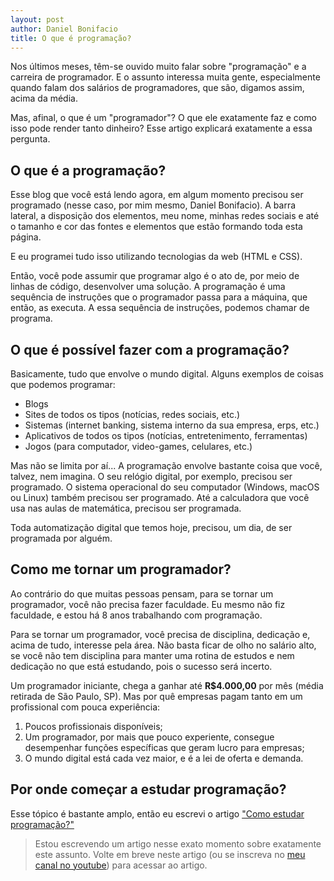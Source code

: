 ```yaml
---
layout: post
author: Daniel Bonifacio
title: O que é programação?
---
```


Nos últimos meses, têm-se ouvido muito falar sobre "programação" e a carreira de programador. E o assunto interessa muita gente, especialmente quando falam dos salários de programadores, que são, digamos assim, acima da média.

Mas, afinal, o que é um "programador"? O que ele exatamente faz e como isso pode render tanto dinheiro? Esse artigo explicará exatamente a essa pergunta.

## O que é a programação?

Esse blog que você está lendo agora, em algum momento precisou ser programado (nesse caso, por mim mesmo, Daniel Bonifacio). A barra lateral, a disposição dos elementos, meu nome, minhas redes sociais e até o tamanho e cor das fontes e elementos que estão formando toda esta página.

E eu programei tudo isso utilizando tecnologias da web (HTML e CSS).

Então, você pode assumir que programar algo é o ato de, por meio de linhas de código, desenvolver uma solução. A programação é uma sequência de instruções que o programador passa para a máquina, que então, as executa. A essa sequência de instruções, podemos chamar de programa.

## O que é possível fazer com a programação?

Basicamente, tudo que envolve o mundo digital. Alguns exemplos de coisas que podemos programar:

- Blogs
- Sites de todos os tipos (notícias, redes sociais, etc.)
- Sistemas (internet banking, sistema interno da sua empresa, erps, etc.)
- Aplicativos de todos os tipos (notícias, entretenimento, ferramentas)
- Jogos (para computador, video-games, celulares, etc.)

Mas não se limita por aí... A programação envolve bastante coisa que você, talvez, nem imagina. O seu relógio digital, por exemplo, precisou ser programado. O sistema operacional do seu computador (Windows, macOS ou Linux) também precisou ser programado. Até a calculadora que você usa nas aulas de matemática, precisou ser programada.

Toda automatização digital que temos hoje, precisou, um dia, de ser programada por alguém.

## Como me tornar um programador?

Ao contrário do que muitas pessoas pensam, para se tornar um programador, você não precisa fazer faculdade. Eu mesmo não fiz faculdade, e estou há 8 anos trabalhando com programação.

Para se tornar um programador, você precisa de disciplina, dedicação e, acima de tudo, interesse pela área. Não basta ficar de olho no salário alto, se você não tem disciplina para manter uma rotina de estudos e nem dedicação no que está estudando, pois o sucesso será incerto.

Um programador iniciante, chega a ganhar até **R$4.000,00** por mês (média retirada de São Paulo, SP). Mas por quê empresas pagam tanto em um profissional com pouca experiência:

1. Poucos profissionais disponíveis;
2. Um programador, por mais que pouco experiente, consegue desempenhar funções específicas que geram lucro para empresas;
3. O mundo digital está cada vez maior, e é a lei de oferta e demanda.

## Por onde começar a estudar programação?

Esse tópico é bastante amplo, então eu escrevi o artigo ["Como estudar programação?"](/como-estudar-programacao)

> Estou escrevendo um artigo nesse exato momento sobre exatamente este assunto. Volte em breve neste artigo (ou se inscreva no [meu canal no youtube](https://youtube.com/particaonerd)) para acessar ao artigo.

